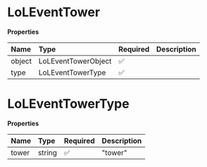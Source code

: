 # LoLEventTower

**Properties**

| Name   | Type                | Required | Description |
| :----- | :------------------ | :------- | :---------- |
| object | LoLEventTowerObject | ✅       |             |
| type   | LoLEventTowerType   | ✅       |             |

# LoLEventTowerType

**Properties**

| Name  | Type   | Required | Description |
| :---- | :----- | :------- | :---------- |
| tower | string | ✅       | "tower"     |

<!-- This file was generated by liblab | https://liblab.com/ -->

